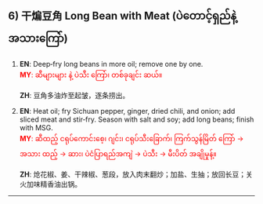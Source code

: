 ## 6) 干煸豆角 Long Bean with Meat (ပဲတောင့်ရှည်နဲ့ အသားကြော်)

1. **EN**: Deep‑fry long beans in more oil; remove one by one.  
<span style="color:red">   **MY**: ဆီများများ နဲ့ ပဲသီး ကြော်၊ တစ်ခုချင်း ဆယ်။  </span>

   **ZH**: 豆角多油炸至起皱，逐条捞出。

2. **EN**: Heat oil; fry Sichuan pepper, ginger, dried chili, and onion; add sliced meat and stir‑fry. Season with salt and soy; add long beans; finish with MSG.  
<span style="color:red">   **MY**: ဆီထည့် ငရုပ်ကောင်းစေ့၊ ဂျင်း၊ ငရုပ်သီးခြောက်၊ ကြက်သွန်မြိတ် ကြော် → အသား ထည့် → ဆား၊ ပဲငံပြာရည်အကျဲ → ပဲသီး → မီးပိတ် အချိုမှုန့်။  </span>

   **ZH**: 炝花椒、姜、干辣椒、葱段，放入肉末翻炒；加盐、生抽；放回长豆；关火加味精香油出锅。

---

<a id="r7"></a>
